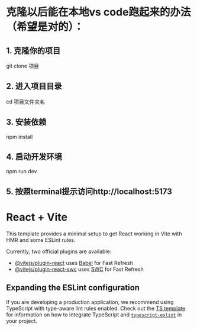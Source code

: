 # 克隆以后能在本地vs code跑起来的办法（希望是对的）：

## 1. 克隆你的项目
git clone 项目

## 2. 进入项目目录
cd 项目文件夹名

## 3. 安装依赖
npm install

## 4. 启动开发环境
npm run dev

## 5. 按照terminal提示访问http://localhost:5173



# React + Vite

This template provides a minimal setup to get React working in Vite with HMR and some ESLint rules.

Currently, two official plugins are available:

- [@vitejs/plugin-react](https://github.com/vitejs/vite-plugin-react/blob/main/packages/plugin-react) uses [Babel](https://babeljs.io/) for Fast Refresh
- [@vitejs/plugin-react-swc](https://github.com/vitejs/vite-plugin-react/blob/main/packages/plugin-react-swc) uses [SWC](https://swc.rs/) for Fast Refresh

## Expanding the ESLint configuration

If you are developing a production application, we recommend using TypeScript with type-aware lint rules enabled. Check out the [TS template](https://github.com/vitejs/vite/tree/main/packages/create-vite/template-react-ts) for information on how to integrate TypeScript and [`typescript-eslint`](https://typescript-eslint.io) in your project.
